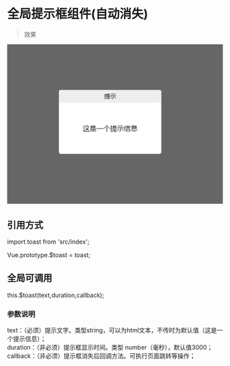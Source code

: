 # 全局提示框组件(自动消失)

> 效果

![](./images/toast.png)

## 引用方式

import toast from 'src/index';   

Vue.prototype.$toast = toast;  

## 全局可调用  

this.$toast(text,duration,callback);  

### 参数说明
text：（必须）提示文字。类型string，可以为html文本，不传时为默认值（这是一个提示信息）；  
duration：（非必须）提示框显示时间。类型 number（毫秒），默认值3000；  
callback：（非必须）提示框消失后回调方法。可执行页面跳转等操作；  
